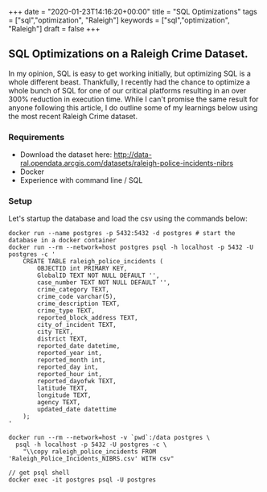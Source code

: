 +++
date = "2020-01-23T14:16:20+00:00"
title = "SQL Optimizations"
tags = ["sql","optimization", "Raleigh"]
keywords = ["sql","optimization", "Raleigh"]
draft = false
+++

## SQL Optimizations on a Raleigh Crime Dataset.

In my opinion, SQL is easy to get working initially, but optimizing SQL is a whole different beast. Thankfully, I recently had the chance to optimize a whole bunch of SQL for one of our critical platforms resulting in an over 300% reduction in execution time. While I can't promise the same result for anyone following this article, I do outline some of my learnings below using the most recent Raleigh Crime dataset.

### Requirements
- Download the dataset here: http://data-ral.opendata.arcgis.com/datasets/raleigh-police-incidents-nibrs
- Docker
- Experience with command line / SQL

### Setup
Let's startup the database and load the csv using the commands below:
```
docker run --name postgres -p 5432:5432 -d postgres # start the database in a docker container
docker run --rm --network=host postgres psql -h localhost -p 5432 -U postgres -c '
    CREATE TABLE raleigh_police_incidents (
        OBJECTID int PRIMARY KEY,
        GlobalID TEXT NOT NULL DEFAULT '',
        case_number TEXT NOT NULL DEFAULT '',
        crime_category TEXT,
        crime_code varchar(5),
        crime_description TEXT,
        crime_type TEXT,
        reported_block_address TEXT,
        city_of_incident TEXT,
        city TEXT,
        district TEXT,
        reported_date datetime,
        reported_year int,
        reported_month int,
        reported_day int,
        reported_hour int,
        reported_dayofwk TEXT,
        latitude TEXT,
        longitude TEXT,
        agency TEXT,
        updated_date datettime
    );
'

docker run --rm --network=host -v `pwd`:/data postgres \
  psql -h localhost -p 5432 -U postgres -c \
    "\\copy raleigh_police_incidents FROM 'Raleigh_Police_Incidents_NIBRS.csv' WITH csv"

// get psql shell
docker exec -it postgres psql -U postgres
```